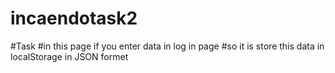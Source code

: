# incaendotask2

#Task 
#in this page if you enter data in log in page
#so it is store this data in localStorage in JSON formet
